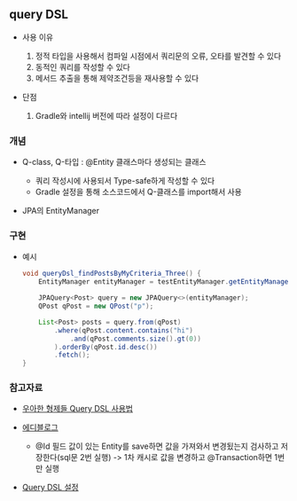 ## query DSL
- 사용 이유
    1. 정적 타입을 사용해서 컴파일 시점에서 쿼리문의 오류, 오타를 발견할 수 있다
    2. 동적인 쿼리를 작성할 수 있다
    3. 메서드 추출을 통해 제약조건등을 재사용할 수 있다

- 단점
    1. Gradle와 intellij 버전에 따라 설정이 다르다

### 개념
- Q-class, Q-타입 : @Entity 클래스마다 생성되는 클래스
    - 쿼리 작성시에 사용되서 Type-safe하게 작성할 수 있다
    - Gradle 설정을 통해 소스코드에서 Q-클래스를 import해서 사용

- JPA의 EntityManager



### 구현
- 예시
    ```java
    void queryDsl_findPostsByMyCriteria_Three() {
        EntityManager entityManager = testEntityManager.getEntityManager();

        JPAQuery<Post> query = new JPAQuery<>(entityManager);
        QPost qPost = new QPost("p");

        List<Post> posts = query.from(qPost)
            .where(qPost.content.contains("hi")
                .and(qPost.comments.size().gt(0))
            ).orderBy(qPost.id.desc())
            .fetch();
    }
    ```
    
    
### 참고자료
- [우아한 형제들 Query DSL 사용법](https://github.com/Youngerjesus/Querydsl)
- [에디블로그](https://jessyt.tistory.com/category/Develop/spring-data)
    - @Id 필드 값이 있는 Entity를 save하면 값을 가져와서 변경됬는지 검사하고 저장한다(sql문 2번 실행) -> 1차 캐시로 값을 변경하고 @Transaction하면 1번만 실행

- [Query DSL 설정](https://nomoreft.tistory.com/m/25)
